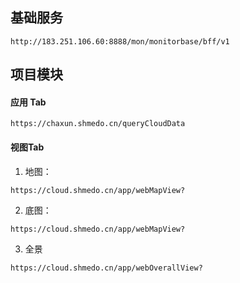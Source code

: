 ##  基础服务
```
http://183.251.106.60:8888/mon/monitorbase/bff/v1
```

## 项目模块
#### 应用 Tab
```
https://chaxun.shmedo.cn/queryCloudData
```

#### 视图Tab
1. 地图：
```
https://cloud.shmedo.cn/app/webMapView?
```

2. 底图：
```
https://cloud.shmedo.cn/app/webMapView?
```

3. 全景
```
https://cloud.shmedo.cn/app/webOverallView?
```